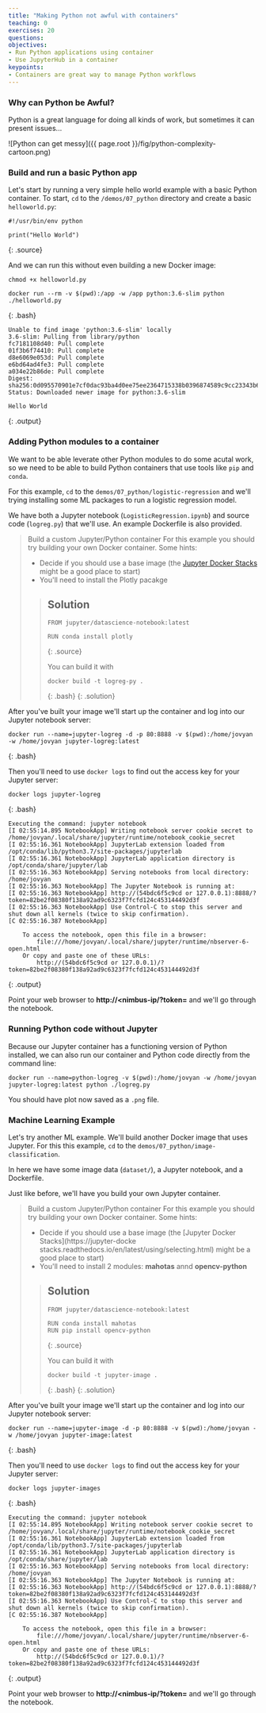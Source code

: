 ```yaml
---
title: "Making Python not awful with containers"
teaching: 0
exercises: 20
questions:
objectives:
- Run Python applications using container
- Use JupyterHub in a container
keypoints:
- Containers are great way to manage Python workflows
---
```


### Why can Python be Awful? ###

Python is a great language for doing all kinds of work, but sometimes it can present issues...

![Python can get messy]({{ page.root }}/fig/python-complexity-cartoon.png)


### Build and run a basic Python app ###

Let's start by running a very simple hello world example with a basic Python container.  To start, `cd` 
to the `/demos/07_python` directory and create a basic `helloworld.py`:

```
#!/usr/bin/env python

print("Hello World")
```
{: .source}

And we can run this without even building a new Docker image:

```
chmod +x helloworld.py

docker run --rm -v $(pwd):/app -w /app python:3.6-slim python ./helloworld.py
```
{: .bash}


```
Unable to find image 'python:3.6-slim' locally
3.6-slim: Pulling from library/python
fc7181108d40: Pull complete
01f3b6f74410: Pull complete
d8e6069e053d: Pull complete
e6bd64ad4fe3: Pull complete
a034e22b86de: Pull complete
Digest: sha256:0d095570901e7cf0dac93ba4d0ee75ee2364715338b0396874589c9cc23343b6
Status: Downloaded newer image for python:3.6-slim

Hello World
```
{: .output}


### Adding Python modules to a container ###

We want to be able leverate other Python modules to do some acutal work, so we need to be able
to build Python containers that use tools like `pip` and `conda`.

For this example, `cd` to the `demos/07_python/logistic-regression` and we'll trying installing some
ML packages to run a logistic regression model.

We have both a Jupyter notebook (`LogisticRegression.ipynb`) and source code (`logreg.py`) that we'll use.
An example Dockerfile is also provided.

> Build a custom Jupyter/Python container
> For this example you should try building your own Docker container.  Some hints:
>
> * Decide if you should use a base image (the [Jupyter Docker Stacks](https://jupyter-docker-stacks.readthedocs.io/en/latest/using/selecting.html) might be a good place to start)
> * You'll need to install the Plotly pacakge
>
> > ## Solution ##
> >
> > ```
> > FROM jupyter/datascience-notebook:latest
> >
> > RUN conda install plotly
> > ```
> > {: .source}
> >
> > You can build it with
> >
> > ```
> > docker build -t logreg-py .
> > ```
> > {: .bash}
> {: .solution}

After you've built your image we'll start up the container and log into our Jupyter notebook server:

```
docker run --name=jupyter-logreg -d -p 80:8888 -v $(pwd):/home/jovyan -w /home/jovyan jupyter-logreg:latest
```
{: .bash}

Then you'll need to use `docker logs` to find out the access key for your Jupyter server:

```
docker logs jupyter-logreg
```
{: .bash}

```
Executing the command: jupyter notebook
[I 02:55:14.895 NotebookApp] Writing notebook server cookie secret to /home/jovyan/.local/share/jupyter/runtime/notebook_cookie_secret
[I 02:55:16.361 NotebookApp] JupyterLab extension loaded from /opt/conda/lib/python3.7/site-packages/jupyterlab
[I 02:55:16.361 NotebookApp] JupyterLab application directory is /opt/conda/share/jupyter/lab
[I 02:55:16.363 NotebookApp] Serving notebooks from local directory: /home/jovyan
[I 02:55:16.363 NotebookApp] The Jupyter Notebook is running at:
[I 02:55:16.363 NotebookApp] http://(54bdc6f5c9cd or 127.0.0.1):8888/?token=82be2f08380f138a92ad9c6323f7fcfd124c453144492d3f
[I 02:55:16.363 NotebookApp] Use Control-C to stop this server and shut down all kernels (twice to skip confirmation).
[C 02:55:16.387 NotebookApp]

    To access the notebook, open this file in a browser:
        file:///home/jovyan/.local/share/jupyter/runtime/nbserver-6-open.html
    Or copy and paste one of these URLs:
        http://(54bdc6f5c9cd or 127.0.0.1)/?token=82be2f08380f138a92ad9c6323f7fcfd124c453144492d3f
```
{: .output}

Point your web browser to **http://<nimbus-ip/?token=<token>** and we'll go through the notebook.

### Running Python code without Jupyter ###

Because our Jupyter container has a functioning version of Python installed, we can also run our container
and Python code directly from the command line:

```
docker run --name=python-logreg -v $(pwd):/home/jovyan -w /home/jovyan jupyter-logreg:latest python ./logreg.py
```

You should have plot now saved as a `.png` file.

### Machine Learning Example ###

Let's try another ML example.  We'll build another Docker image that uses Jupyter.  For this  this example, `cd` to the `demos/07_python/image-classification`.

In here we have some image data (`dataset/`), a Jupyter notebook, and a Dockerfile.

Just like before, we'll have you build your own Jupyter container.

> Build a custom Jupyter/Python container
> For this example you should try building your own Docker container.  Some hints:
>
> * Decide if you should use a base image (the [Jupyter Docker Stacks](https://jupyter-docke
stacks.readthedocs.io/en/latest/using/selecting.html) might be a good place to start)
> * You'll need to install 2 modules: **mahotas** annd **opencv-python**
>
> > ## Solution ##
> >
> > ```
> > FROM jupyter/datascience-notebook:latest
> >
> > RUN conda install mahotas
> > RUN pip install opencv-python
> > ```
> > {: .source}
> >
> > You can build it with
> >
> > ```
> > docker build -t jupyter-image .
> > ```
> > {: .bash}
> {: .solution}

After you've built your image we'll start up the container and log into our Jupyter notebook
server:

```
docker run --name=jupyter-image -d -p 80:8888 -v $(pwd):/home/jovyan -w /home/jovyan jupyter-image:latest
```
{: .bash}

Then you'll need to use `docker logs` to find out the access key for your Jupyter server:

```
docker logs jupyter-images
```
{: .bash}

```
Executing the command: jupyter notebook
[I 02:55:14.895 NotebookApp] Writing notebook server cookie secret to /home/jovyan/.local/share/jupyter/runtime/notebook_cookie_secret
[I 02:55:16.361 NotebookApp] JupyterLab extension loaded from /opt/conda/lib/python3.7/site-packages/jupyterlab
[I 02:55:16.361 NotebookApp] JupyterLab application directory is /opt/conda/share/jupyter/lab
[I 02:55:16.363 NotebookApp] Serving notebooks from local directory: /home/jovyan
[I 02:55:16.363 NotebookApp] The Jupyter Notebook is running at:
[I 02:55:16.363 NotebookApp] http://(54bdc6f5c9cd or 127.0.0.1):8888/?token=82be2f08380f138a92ad9c6323f7fcfd124c453144492d3f
[I 02:55:16.363 NotebookApp] Use Control-C to stop this server and shut down all kernels (twice to skip confirmation).
[C 02:55:16.387 NotebookApp]

    To access the notebook, open this file in a browser:
        file:///home/jovyan/.local/share/jupyter/runtime/nbserver-6-open.html
    Or copy and paste one of these URLs:
        http://(54bdc6f5c9cd or 127.0.0.1)/?token=82be2f08380f138a92ad9c6323f7fcfd124c453144492d3f
```
{: .output}

Point your web browser to **http://<nimbus-ip/?token=<token>** and we'll go through the notebook.

